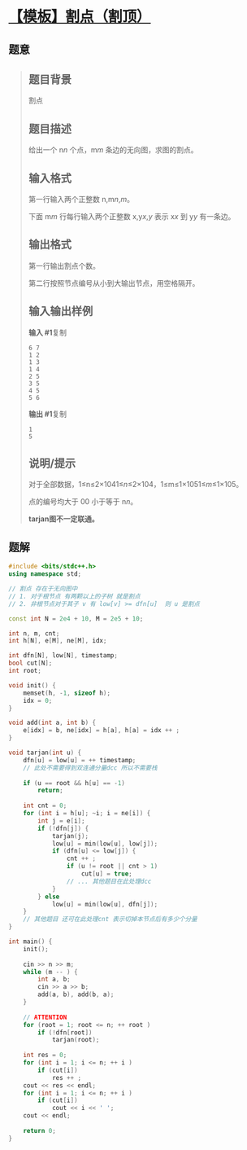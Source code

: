 #  [【模板】割点（割顶）](https://www.luogu.com.cn/problem/P3388)

## 题意

>   ## 题目背景
>
>   割点
>
>   ## 题目描述
>
>   给出一个 n*n* 个点，m*m* 条边的无向图，求图的割点。
>
>   ## 输入格式
>
>   第一行输入两个正整数 n,m*n*,*m*。
>
>   下面 m*m* 行每行输入两个正整数 x,y*x*,*y* 表示 x*x* 到 y*y* 有一条边。
>
>   ## 输出格式
>
>   第一行输出割点个数。
>
>   第二行按照节点编号从小到大输出节点，用空格隔开。
>
>   ## 输入输出样例
>
>   **输入 #1**复制
>
>   ```
>   6 7
>   1 2
>   1 3
>   1 4
>   2 5
>   3 5
>   4 5
>   5 6
>   ```
>
>   **输出 #1**复制
>
>   ```
>   1 
>   5
>   ```
>
>   ## 说明/提示
>
>   对于全部数据，1≤n≤2×1041≤*n*≤2×104，1≤m≤1×1051≤*m*≤1×105。
>
>   点的编号均大于 00 小于等于 n*n*。
>
>   **tarjan图不一定联通。**

## 题解



```c++
#include <bits/stdc++.h>
using namespace std;

// 割点 存在于无向图中
// 1. 对于根节点 有两颗以上的子树 就是割点
// 2. 非根节点对于其子 v 有 low[v] >= dfn[u]  则 u 是割点

const int N = 2e4 + 10, M = 2e5 + 10;

int n, m, cnt;
int h[N], e[M], ne[M], idx;

int dfn[N], low[N], timestamp;
bool cut[N];
int root;

void init() {
    memset(h, -1, sizeof h);
    idx = 0;
}

void add(int a, int b) {
    e[idx] = b, ne[idx] = h[a], h[a] = idx ++ ;
}

void tarjan(int u) {
    dfn[u] = low[u] = ++ timestamp;
    // 此处不需要得到双连通分量dcc 所以不需要栈
    
    if (u == root && h[u] == -1)
        return;
    
    int cnt = 0;
    for (int i = h[u]; ~i; i = ne[i]) {
        int j = e[i];
        if (!dfn[j]) {
            tarjan(j);
            low[u] = min(low[u], low[j]);
            if (dfn[u] <= low[j]) {
                cnt ++ ;
                if (u != root || cnt > 1)
                    cut[u] = true;
                // ... 其他题目在此处理dcc
            }
        } else
            low[u] = min(low[u], dfn[j]);
    }
    // 其他题目 还可在此处理cnt 表示切掉本节点后有多少个分量
}

int main() {
    init();
    
    cin >> n >> m;
    while (m -- ) {
        int a, b;
        cin >> a >> b;
        add(a, b), add(b, a);
    }
    
    // ATTENTION
    for (root = 1; root <= n; ++ root )
        if (!dfn[root])
            tarjan(root);
    
    int res = 0;
    for (int i = 1; i <= n; ++ i )
        if (cut[i])
            res ++ ;
    cout << res << endl;
    for (int i = 1; i <= n; ++ i )
        if (cut[i])
            cout << i << ' ';
    cout << endl;
    
    return 0;
}
```



```python3

```

